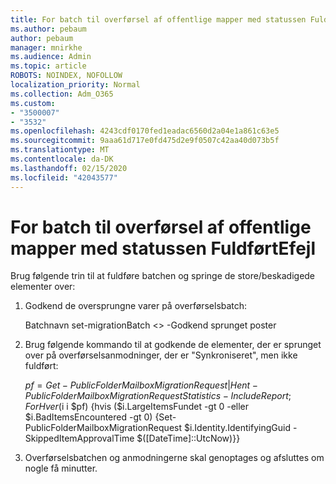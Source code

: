 ```yaml
---
title: For batch til overførsel af offentlige mapper med statussen FuldførtEfejl
ms.author: pebaum
author: pebaum
manager: mnirkhe
ms.audience: Admin
ms.topic: article
ROBOTS: NOINDEX, NOFOLLOW
localization_priority: Normal
ms.collection: Adm_O365
ms.custom:
- "3500007"
- "3532"
ms.openlocfilehash: 4243cdf0170fed1eadac6560d2a04e1a861c63e5
ms.sourcegitcommit: 9aaa61d717e0fd475d2e9f0507c42aa40d073b5f
ms.translationtype: MT
ms.contentlocale: da-DK
ms.lasthandoff: 02/15/2020
ms.locfileid: "42043577"
---
```

# <a name="for-public-folder-migration-batch-with-completedwitherrors-status"></a>For batch til overførsel af offentlige mapper med statussen FuldførtEfejl

Brug følgende trin til at fuldføre batchen og springe de store/beskadigede elementer over: 
1. Godkend de oversprungne varer på overførselsbatch:

    Batchnavn set-migrationBatch \<> -Godkend sprunget poster 
2. Brug følgende kommando til at godkende de elementer, der er sprunget over på overførselsanmodninger, der er "Synkroniseret", men ikke fuldført:

    $pf=Get-PublicFolderMailboxMigrationRequest | Hent-PublicFolderMailboxMigrationRequestStatistics -IncludeReport; ForHver ($i i $pf) {hvis ($i.LargeItemsFundet -gt 0 -eller $i.BadItemsEncountered -gt 0) {Set-PublicFolderMailboxMigrationRequest $i.Identity.IdentifyingGuid -SkippedItemApprovalTime $([DateTime]::UtcNow)}}
3. Overførselsbatchen og anmodningerne skal genoptages og afsluttes om nogle få minutter.

